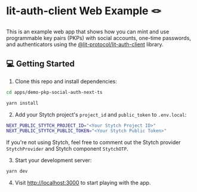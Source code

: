 # lit-auth-client Web Example 🪢

This is an example web app that shows how you can mint and use programmable key pairs (PKPs) with social accounts, one-time passwords, and authenticators using the [@lit-protocol/lit-auth-client](https://github.com/LIT-Protocol/js-sdk/tree/master/packages/lit-auth-client) library.

## 💻 Getting Started

1. Clone this repo and install dependencies:

```bash
cd apps/demo-pkp-social-auth-next-ts

yarn install
```

2. Add your Stytch project's `project_id` and `public_token` to `.env.local`:

```bash
NEXT_PUBLIC_STYTCH_PROJECT_ID="<Your Stytch Project ID>"
NEXT_PUBLIC_STYTCH_PUBLIC_TOKEN="<Your Stytch Public Token>"
```

If you're not using Stytch, feel free to comment out the Stytch provider `StytchProvider` and Stytch component `StytchOTP`.

3. Start your development server:

```bash
yarn dev
```

4. Visit [http://localhost:3000](http://localhost:3000) to start playing with the app.

